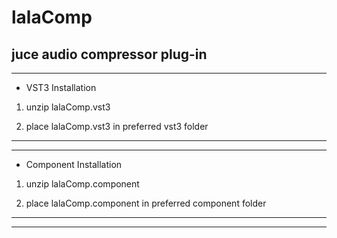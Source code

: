# lalaComp
juce audio compressor plug-in
---------------------------------------------------------------------------
-------------------------------------------------------------------------------------------

- VST3 Installation

 1. unzip lalaComp.vst3
 
 2. place lalaComp.vst3 in preferred vst3 folder

-------------------------------------------------------------------------------------------
-------------------------------------------------------------------------------------------

- Component Installation

 1. unzip lalaComp.component
 
 2. place lalaComp.component in preferred component folder
 
-------------------------------------------------------------------------------------------
-------------------------------------------------------------------------------------------
